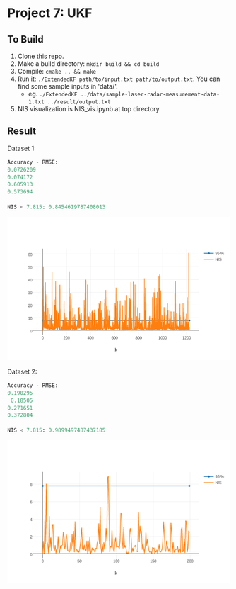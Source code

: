 # Project 7: UKF

## To Build

1. Clone this repo.
2. Make a build directory: `mkdir build && cd build`
3. Compile: `cmake .. && make`
4. Run it: `./ExtendedKF path/to/input.txt path/to/output.txt`. You can find
   some sample inputs in 'data/'.
    - eg. `./ExtendedKF ../data/sample-laser-radar-measurement-data-1.txt ../result/output.txt`
5. NIS visualization is NIS_vis.ipynb at top directory.

## Result

Dataset 1: 

```python
Accuracy - RMSE:
0.0726209
0.074172
0.605913
0.573694

NIS < 7.815: 0.8454619787408013
```
<img src="https://github.com/ckdelta/Udacity_SDC/blob/master/P7_Unscented_Kalman_Filter/result/data1" alt="data1"/>

Dataset 2:

```python
Accuracy - RMSE:
0.190295
 0.18505
0.271651
0.372804

NIS < 7.815: 0.9899497487437185
```
<img src="https://github.com/ckdelta/Udacity_SDC/blob/master/P7_Unscented_Kalman_Filter/result/data2" alt="data2"/>
